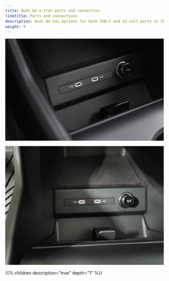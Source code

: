 ```yaml
---
title: Audi Q4 e-tron ports and connection
linktitle: Ports and connections
description: Audi Q4 has options for both USB-C and 12-volt ports in the car.
weight: 9
---
```

<!-- markdownlint-disable MD033 -->

![USB-C](ports1.jpg "USB-C connections")

![USB-C Rear](usbrear.jpg "USB-C connections in rear")

{{% children description="true" depth="1" %}}
